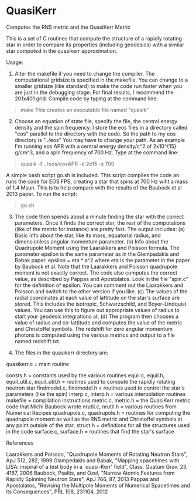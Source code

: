 # QuasiKerr
Computes the RNS metric and the QuasiKerr Metric

This is a set of C routines that compute the structure of a rapidly rotating star in order to compare its properties (including geodesics) with a similar star computed in the quasikerr approximation. 

Usage:
1. Alter the makefile if you need to change the compiler. The computational gridsize is specified in the makefile. 
You can change to a smaller gridsize (like standard) to make the code run faster when you are just in the debugging
stage. For final results, I recommend the 201x401 grid. Compile code by typing at the command line:
> make
This creates an executable file named "quasik"

2. Choose an equation of state file, specify the file, the central energy density and the spin frequency. 
I store the eos files in a directory called "eos" parallel to the directory with the code. So the path to 
my eos directory is "../eos" You may have to change your path. As an example I'm running eos APR with a 
central energy density/c^2 of 2x10^{15} g/cm^3, and a spin frequency of 700 Hz. Type at the command line:
> quasik -f ../eos/eosAPR -e 2e15 -s 700

A simple bash script go.sh is included. This script compiles the code an runs the code for EOS FPS, creating a star that spins at 700 Hz wiht a mass of 1.4 Msun. This is to help compare with the results of the Baubock et al 2013 paper. To run the script:
> go.sh

3. The code then spends about a minute finding the star with the correct parameters. Once it finds the correct star, the rest of the computations (like of the metric for instance) are pretty fast. The output includes:
(a) Basic info about the star, like its mass, equatorial radius, and dimensionless angular momentum parameter.
(b) Info about the Quadrupole Moment using the Laarakkers and Poisson formula. The parameter epsilon is the same parameter as 
in the Glempadakis and Babak paper. epsilon = eta * a^2 where eta is the parameter in the paper by Baubock et al. Note that the Laarakkers and Poisson quadrupole moment is not exactly correct. The code also computes the correct value, as described by Pappas and Apostolatos. Look in the file "spin.c" for the definition of epsilon. You can comment out the Laarakkers and Poisson and switch to the other version if you like.
(c) The values of the radial coordinates at each value of lattitude on the star's surface are stored. 
This includes the isotropic, Schwarzschild, and Boyer-Lindquist values. You can use this to figure out appropriate values 
of radius to start your geodesic integrations at.
(d) The program then chooses a value of radius and co-lattitude and computes the value of the metric and Christoffel symbols. The redshift for zero angular momentum photons is computed using the various metrics and output to a file named redshift.txt.

4. The files in the quasikerr directory are:

quasikerr.c = main routine

consts.h = constants used by the various routines
equil.c, equil.h, equil_util.c, equil_util.h = routines used to compute the rapidly rotating neutron star
findmodel.c, findmodel.h = routines used to control the star's parameters (like the spin)
interp.c, interp.h = various interpolation routines
makefile = compilation instructions
metric.c, metric.h = the QuasiKerr metric code that Michi Baubock wrote
nrutil.c, nrutil.h = various routines from Numerical Recipes
quadrupole.c, quadrupole.h = routines for computing the quadrupole moment as well as the RNS metric and
	      Christoffel symbols at any point outside of the star.
struct.h = definitions for all the structures used in the code
surface.c, surface.h = routines that find the star's surface

References

Laarakkers and Poisson,  "Quadrupole Moments of Rotating Neutron Stars", ApJ 512, 282, 1999
Glampedakis and Babak, "Mapping spacetimes with LISA: inspiral of a test body in a `quasi-Kerr' field", Class. Quatum Grav. 23, 4167, 2006
Baubock, Psaltis, and Ozel, "Narrow Atomic Features from Rapidly Spinning Neutron Stars", ApJ 766, 87, 2013
Pappas and Apostolatos, "Revising the Multipole Moments of Numerical Spacetimes and its Consequences", PRL 108, 231104, 2012




